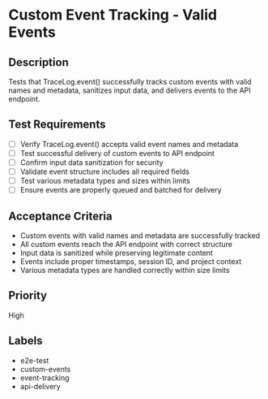 # Custom Event Tracking - Valid Events

## Description
Tests that TraceLog.event() successfully tracks custom events with valid names and metadata, sanitizes input data, and delivers events to the API endpoint.

## Test Requirements
- [ ] Verify TraceLog.event() accepts valid event names and metadata
- [ ] Test successful delivery of custom events to API endpoint
- [ ] Confirm input data sanitization for security
- [ ] Validate event structure includes all required fields
- [ ] Test various metadata types and sizes within limits
- [ ] Ensure events are properly queued and batched for delivery

## Acceptance Criteria
- Custom events with valid names and metadata are successfully tracked
- All custom events reach the API endpoint with correct structure
- Input data is sanitized while preserving legitimate content
- Events include proper timestamps, session ID, and project context
- Various metadata types are handled correctly within size limits

## Priority
High

## Labels
- e2e-test
- custom-events
- event-tracking
- api-delivery